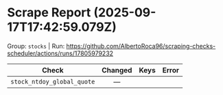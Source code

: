 # Scrape Report (2025-09-17T17:42:59.079Z)

Group: `stocks`  |  Run: https://github.com/AlbertoRoca96/scraping-checks-scheduler/actions/runs/17805979232

| Check | Changed | Keys | Error |
|---|:---:|:--|:--|
| `stock_ntdoy_global_quote` | — |  |  |
